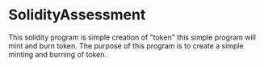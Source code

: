 # SolidityAssessment
This solidity program is simple creation of "token" this simple program will mint and burn token. The purpose of this program is to create a simple minting and burning of token.
